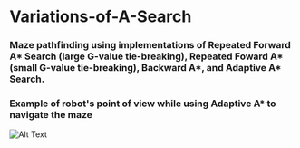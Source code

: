 # Variations-of-A-Search

### Maze pathfinding using implementations of Repeated Forward A* Search (large G-value tie-breaking), Repeated Foward A* (small G-value tie-breaking), Backward A*, and Adaptive A* Search.


### Example of robot's point of view while using Adaptive A* to navigate the maze
![Alt Text](https://github.com/acheng416/Variations-of-Astar-Search/blob/master/RobotPathfinding.gif)
